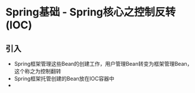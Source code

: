# Spring基础 - Spring核心之控制反转(IOC)



## 引入

* Spring框架管理这些Bean的创建工作，用户管理Bean转变为框架管理Bean，这个称之为控制翻转
* Spring框架托管创建的Bean放在IOC容器中
* 



